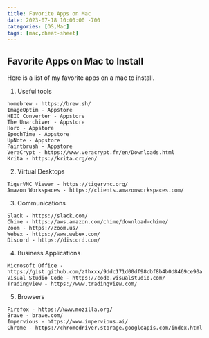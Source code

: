 ```yaml
---
title: Favorite Apps on Mac
date: 2023-07-18 10:00:00 -700
categories: [OS,Mac]
tags: [mac,cheat-sheet]
---
```


## Favorite Apps on Mac to Install
Here is a list of my favorite apps on a mac to install.

1. Useful tools
```
homebrew - https://brew.sh/
ImageOptim - Appstore
HEIC Converter - Appstore
The Unarchiver - Appstore
Horo - Appstore
EpochTime - Appstore
UpNote - Appstore
Paintbrush - Appstore
VeraCrypt - https://www.veracrypt.fr/en/Downloads.html
Krita - https://krita.org/en/
```
2. Virtual Desktops
```
TigerVNC Viewer - https://tigervnc.org/
Amazon Workspaces - https://clients.amazonworkspaces.com/
```
3. Communications
```
Slack - https://slack.com/
Chime - https://aws.amazon.com/chime/download-chime/
Zoom - https://zoom.us/
Webex - https://www.webex.com/
Discord - https://discord.com/
```

4. Business Applications
```
Microsoft Office - https://gist.github.com/zthxxx/9ddc171d00df98cbf8b4b0d8469ce90a
Visual Studio Code - https://code.visualstudio.com/
Tradingview - https://www.tradingview.com/
```

5. Browsers
```
Firefox - https://www.mozilla.org/
Brave - brave.com/
Impervious - https://www.impervious.ai/
Chrome - https://chromedriver.storage.googleapis.com/index.html
```